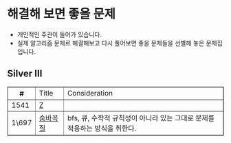 
# 해결해 보면 좋을 문제
- 개인적인 주관이 들어가 있습니다.
- 실제 알고리즘 문제르 해결해보고 다시 풀어보면 좋을 문제들을 선별해 놓은 문제집 입니다.

## Silver III
<html>
  <body>
    <table border="1">
      <th>
        #
        <td> Title
        <td> Consideration
      </th>
      <tr>
        <td>1541
        <td><a href="https://www.acmicpc.net/problem/1074">Z
        <td>
      </tr>
      <tr>
        <td>1\697
        <td><a href="https://www.acmicpc.net/problem/1697">숨바꼭질
        <td>bfs, 큐, 수학적 규칙성이 아니라 있는 그대로 문제를 적용하는 방식을 취한다. 
      </tr>
    </table>   
  </body>
</html>
  
